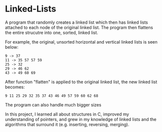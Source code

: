 # Linked-Lists

A program that randomly creates a linked list which then has linked lists attached to each node of the original linked list. The program then flattens the entire strucutre into one, sorted, linked list.

For example, the original, unsorted horizontal and vertical linked lists is seen below:

    9 -> 37  
    11 -> 35 57 57 59  
    25 -> 32  
    29 -> 46 62  
    43 -> 49 60 69  

After function "flatten" is applied to the original linked list, the new linked list becomes:

    9 11 25 29 32 35 37 43 46 49 57 59 60 62 68

The program can also handle much bigger sizes

In this project, I learned all about structures in C, improved my understanding of pointers, and grew in my knowledge of linked lists and the algorithms that surround it (e.g. inserting, reversing, merging).


